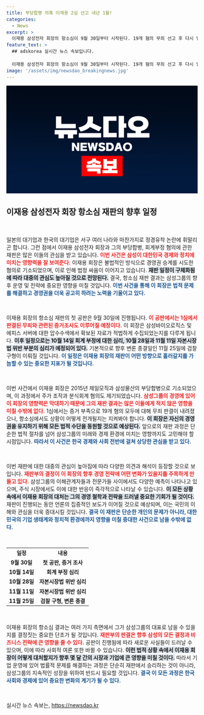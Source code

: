 ```yaml
---
title: 부당합병 의혹 이재용 2심 선고 내년 1월!
categories:
  - News
excerpt: >
  이재용 삼성전자 회장의 항소심이 9월 30일부터 시작된다. 19개 혐의 무죄 선고 후 다시 법정에 서는 그가 과연 어떤 결과를 맞이할지, 재판의 향방이 주목받고 있다.
feature_text: >
  ## adskorea 실시간 뉴스 속보입니다.

  이재용 삼성전자 회장의 항소심이 9월 30일부터 시작된다. 19개 혐의 무죄 선고 후 다시 법정에 서는 그가 과연 어떤 결과를 맞이할지, 재판의 향방이 주목받고 있다.
image: '/assets/img/newsdao_breakingnews.jpg'
---
```


<p><img src="/assets/img/newsdao_breakingnews.jpg" alt="adskorea 속보" /></p>

<h2 data-ke-size="size26">이재용 삼성전자 회장 항소심 재판의 향후 일정</h2>

<p data-ke-size="size16">&nbsp;</p>

<p>일본의 대기업과 한국의 대기업은 서구 여러 나라와 마찬가지로 정경유착 논란에 휘말리곤 합니다. 그런 점에서 이재용 삼성전자 회장과 그의 부당합병, 회계부정 혐의에 관한 재판은 많은 이들의 관심을 받고 있습니다. <b><span style="color: #ee2323;">이번 사건은 삼성이 대한민국 경제와 정치에 미치는 영향력을 잘 보여준다.</span></b> 이재용 회장은 불법적인 방식으로 경영권 승계를 시도한 혐의로 기소되었으며, 이로 인해 법정 싸움이 이어지고 있습니다. <b><span style="background-color: #21538527;">재판 일정이 구체화됨에 따라 대중의 관심도 높아질 것으로 전망된다.</span></b> 결국, 항소심 재판 결과는 삼성그룹의 향후 운영 및 전략에 중요한 영향을 미칠 것입니다. <b><span style="color: #1a5490;">이번 사건을 통해 이 회장은 법적 문제를 해결하고 경영권을 더욱 공고히 하려는 노력을 기울이고 있다.</span></b></p>

<p data-ke-size="size16">&nbsp;</p>

<p>이재용 회장의 항소심 재판의 첫 공판은 9월 30일에 진행됩니다. <b><span style="color: #ee2323;">이 공판에서는 1심에서 판결된 무죄와 관련된 증거조사도 이루어질 예정이다.</span></b> 이 회장은 삼성바이오로직스 및 에피스 서버에 대한 압수수색에서 확보된 자료가 적법하게 수집되었는지를 다루게 됩니다. <b><span style="background-color: #21538527;">이후 일정으로는 10월 14일 회계 부정에 대한 심리, 10월 28일과 11월 11일 자본시장법 위반 부분의 심리가 예정되어 있다.</span></b> 기본적으로 향후 변론 종결일인 11월 25일에 검찰 구형이 이뤄질 것입니다. <b><span style="color: #1a5490;">이 일정은 이재용 회장의 재판이 어떤 방향으로 흘러갈지를 가늠할 수 있는 중요한 지표가 될 것입니다.</span></b></p>

<p data-ke-size="size16">&nbsp;</p>

<p>이번 사건에서 이재용 회장은 2015년 제일모직과 삼성물산의 부당합병으로 기소되었으며, 이 과정에서 주가 조작과 분식회계 혐의도 제기되었습니다. <b><span style="color: #ee2323;">삼성그룹의 경영에 있어 이 회장의 영향력은 막대하기 때문에 그의 재판 결과는 많은 이들에게 적지 않은 영향을 미칠 수밖에 없다.</span></b> 1심에서는 증거 부족으로 19개 혐의 모두에 대해 무죄 판결이 내려졌으나, 항소심에서도 상황이 어떻게 전개될지는 지켜봐야 합니다. <b><span style="background-color: #21538527;">이 회장은 자신의 경영권을 유지하기 위해 모든 법적 수단을 동원할 것으로 예상된다.</span></b> 앞으로의 재판 과정은 단순한 법적 절차를 넘어 삼성그룹의 미래와 경제 환경에 미치는 영향까지도 고민해야 할 시점입니다. <b><span style="color: #1a5490;">따라서 이 사건은 한국 경제와 사회 전반에 걸쳐 상당한 관심을 받고 있다.</span></b></p>

<p data-ke-size="size16">&nbsp;</p>

<p>이번 재판에 대한 대중의 관심이 높아짐에 따라 다양한 의견과 해석이 등장할 것으로 보입니다. <b><span style="color: #ee2323;">재판부의 결정이 이 회장의 향후 경영 전략에 어떤 변화가 있을지를 주목하게 만들고 있다.</span></b> 삼성그룹의 이해관계자들과 전문가들 사이에서도 다양한 예측이 나타나고 있으며, 주식 시장에서도 이에 대한 반응이 즉각적으로 나타날 수 있습니다. <b><span style="background-color: #21538527;">이 모든 상황 속에서 이재용 회장의 대처는 그의 경영 철학과 전략을 드러낼 중요한 기회가 될 것이다.</span></b> 재판이 진행되는 동안 언론의 집중적인 보도가 이어질 것으로 예상되며, 이는 국민의 이해와 관심을 더욱 증대시킬 것입니다. <b><span style="color: #1a5490;">결국 이 재판은 단순한 개인의 문제가 아니라, 대한민국의 기업 생태계와 정치적 환경에까지 영향을 미칠 중대한 사건으로 남을 수밖에 없다.</span></b></p>

<p data-ke-size="size16">&nbsp;</p>

<table style="width: 100%;">
<tr>
<td style="text-align: center; height: 17px;"><b>일정</b></td>
<td style="text-align: center; height: 17px;"><b>내용</b></td>
</tr>
<tr>
<td style="text-align: center; height: 17px;"><b>9월 30일</b></td>
<td style="text-align: center; height: 17px;"><b>첫 공판, 증거 조사</b></td>
</tr>
<tr>
<td style="text-align: center; height: 17px;"><b>10월 14일</b></td>
<td style="text-align: center; height: 17px;"><b>회계 부정 심리</b></td>
</tr>
<tr>
<td style="text-align: center; height: 17px;"><b>10월 28일</b></td>
<td style="text-align: center; height: 17px;"><b>자본시장법 위반 심리</b></td>
</tr>
<tr>
<td style="text-align: center; height: 17px;"><b>11월 11일</b></td>
<td style="text-align: center; height: 17px;"><b>자본시장법 위반 심리</b></td>
</tr>
<tr>
<td style="text-align: center; height: 17px;"><b>11월 25일</b></td>
<td style="text-align: center; height: 17px;"><b>검찰 구형, 변론 종결</b></td>
</tr>
</table>

<p data-ke-size="size16">&nbsp;</p>

<p>이재용 회장의 항소심 결과는 여러 가지 측면에서 그가 삼성그룹의 대표로 남을 수 있을지를 결정짓는 중요한 단초가 될 것입니다. <b><span style="color: #ee2323;">재판부의 판결은 향후 삼성의 모든 결정과 비즈니스 전략에 큰 영향을 줄 수 있다.</span></b> 공판이 진행됨에 따라 새로운 사실들이 드러날 수 있으며, 이에 따라 사회적 여론 또한 바뀔 수 있습니다. <b><span style="background-color: #21538527;">이런 법적 상황 속에서 이재용 회장이 어떻게 대처할지가 향후 몇 달 간의 시장과 기업에 큰 영향을 미칠 것이다.</span></b> 따라서 기업 운영에 있어 법률적 문제를 해결하는 과정은 단순히 재판에서 승리하는 것이 아니라, 삼성그룹의 지속적인 성장을 위하여 반드시 필요할 것입니다. <b><span style="color: #1a5490;">결국 이 모든 과정은 한국 사회와 경제에 있어 중요한 변화의 계기가 될 수 있다.</span></b></p>

<p data-ke-size="size16">&nbsp;</p>
실시간 뉴스 속보는, <a href="https://newsdao.kr" rel="dofollow">https://newsdao.kr</a>



